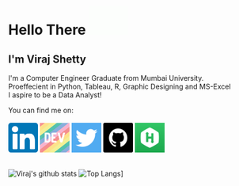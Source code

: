 # Hello There <img src = "https://github.com/VirajVShetty/VirajVShetty/blob/main/Source/hello.gif" width="80px">

## I'm Viraj Shetty

I'm a Computer Engineer Graduate from Mumbai University.</br>
Proeffecient in Python, Tableau, R, Graphic Designing and MS-Excel </br>
I aspire to be a Data Analyst! 

You can find me on: </br> </br>
<a href="https://www.linkedin.com/in/viraj-shetty-0a972315b/"><img height="60" src="https://github.com/VirajVShetty/VirajVShetty/blob/main/Source/linkedin.png"></a>
<a href="https://dev.to/virajvshetty"><img height="60" src="https://github.com/VirajVShetty/VirajVShetty/blob/main/Source/devto.png"></a>
<a href="https://twitter.com/virajshetty47"><img height="60" src="https://github.com/VirajVShetty/VirajVShetty/blob/main/Source/twitter.png"></a>
<a href="https://github.com/VirajVShetty"><img height="60" src="https://github.com/VirajVShetty/VirajVShetty/blob/main/Source/github-square.png"></a>
<a href = "https://www.hackerrank.com/viraj_shetty"><img height="60" src="https://github.com/VirajVShetty/VirajVShetty/blob/main/Source/hackerrank.jpg"></a>
</br></br>

![Viraj's github stats](https://github-readme-stats.vercel.app/api?username=VirajVShetty&show_icons=true&theme=radical)
![Top Langs](https://github-readme-stats.vercel.app/api/top-langs/?username=VirajVShetty)]
